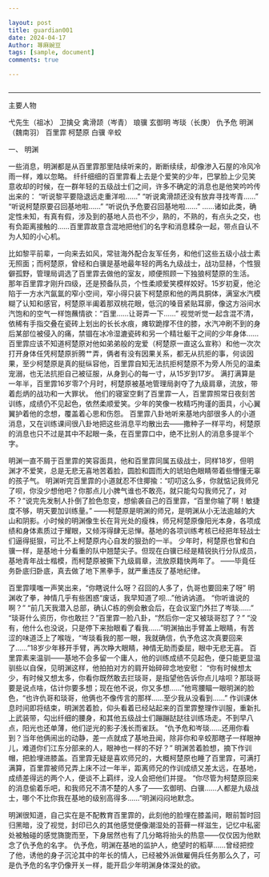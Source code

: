 ```yaml
---

layout: post
title: guardian001
date: 2024-04-17
Author: 荨麻豌豆
tags: [sample, document]
comments: true

---
```


```

```

***

主要人物

弋先生（祖冰）
卫擒殳
禽滑颉（岑青）
琅骥
玄御明
岑琰（长庚）
仇予危
明渊（魏南羽）
百里霏
柯楚原
白骥
辛蛟

一、    明渊

一些消息，明渊都是从百里霏那里陆续听来的，断断续续，却像渗入石屋的冷风冷雨一样，难以忽略。
纤纤细细的百里霏看上去是个爱笑的少年，巴掌脸上少见笑意收却的时候，在一群年轻的五级战士们之间，许多不确定的消息也是他笑吟吟传出来的：
“听说黎平要隐退远走重洋啦……”
“听说禽滑颉还没有放弃寻找岑青……”
“听说柯楚原要召回基地啦……”
“听说仇予危要召回基地啦……”
……诸如此类，确定性未知，有真有假，涉及到的基地人员也不少，熟的，不熟的，有点头之交，也有负距离接触的……百里霏故意含混地把他们的名字和消息糅杂一起，带点自认不为人知的小心机。

比如黎平前辈，一向来去如风，常驻海外配合友军任务，和他们这些五级小战士素无照面；而柯楚原，曾经和白骥是基地最年轻的两名九级战士，战功显赫，个性狠僻孤野，管理局调选了百里霏去做他的室友，顺便照顾一下独狼柯楚原的生活。
那年百里霏才刚升四级，还是预备队员，个性柔顺爱笑模样姣好。15岁初夏，他沦陷于一方水汽氤氲的窄小空间，窄小得只装下柯楚原和他的两具胴体，满室水汽模糊了认知和感官，柯楚原半阖着那双桃花眼，低沉的嗓音紧贴耳廓，像这方浴间水汽饱和的空气一样饱蘸情欲：“百里……让哥弄一下……”
视觉听觉一起含混不清，依稀有手指交叠在瓷砖上划出的长长水痕，瘫软跪撑不住的膝，水汽冲刷不到的身后某部位被侵入的痛，禁锢在冰冷湿漉瓷砖和另一个精壮躯干之间的少年身体……
百里霏应该不知道柯楚原对他如弟弟般的宠爱（柯楚原一直这么宣称）和他一次次打开身体任凭柯楚原折腾艹弄，俩者有没有因果关系，都无从抗拒的事，何谈因果，至少柯楚原是真的挺纵容他，百里霏自知无法抗拒柯楚原不为旁人所见的温柔宠溺，也无法抗拒自己被征服，从身到心的每一寸，从15岁到17岁。
满打满算是一年半，百里霏16岁零7个月时，柯楚原被基地管理局剥夺了九级肩章，流放，带着彪炳的战功和一大罪状。
他们的寝室空剩了百里霏一人，百里霏照常日夜刻苦训练，成绩仍不见起色，依然柔顺爱笑。少年的笑像一枚精巧拘谨的面具，小心翼翼护着他的念想，覆盖着心思和伤怨。
百里霏八卦地听来基地内部很多人的小道消息，又在训练课间很八卦地把这些消息平均散出去——撒种子一样平均，柯楚原的消息也只不过是其中不起眼一条，在百里霏口中，绝不比别人的消息多提半个字。

明渊一直不屑于百里霏的笑容面具，他和百里霏同属五级战士，同样18岁，但明渊才不爱笑，总是无悲无喜地苦着脸，圆脸和圆而大的琥珀色眼睛带着些懵懂无辜的孩子气。
明渊听完百里霏的小道就忍不住揶揄：“叨叨这么多，你就惦记我师兄了呗，你没少想他吧？你那点儿小脾气谁也不敢亮，就只能勾勾我师兄了，对不？”说完先发制人扑倒了脸色忽变，想偷袭自己的百里霏，“百里你输了啊！敏捷度不够，明天要加训练量。”
——柯楚原是明渊的师兄，是明渊从小无法逾越的大山和阴影。小时候的明渊像生长在背光处的瘦株，师兄柯楚原像阳光本身，各项成绩和身体素质过于耀眼，又倾泻得肆无忌惮。基地的各项训练考核已经把年轻战士们逼得挺狠，可比不上柯楚原内心自发的狠劲的一半。
少年时，柯楚原也曾和白骥一样，是基地十分看重的队中翘楚尖子。但现在白骥已经是精锐执行分队成员，基地青年战士楷模，而柯楚原被撕下九级肩章，流放原籍快两年了。
——毕竟任务卧底归卧底，真去做了地下黑拳手，就严重违反了基地纪律。

百里霏噗嗤一声笑出来，“你瞎说什么呀？召回的人多了，仇哥也要回来了呀”
明渊收了拳，神情几乎有些困惑“废话，我早知道了呗…”他讷讷道。
“你听谁说的啊？”
“前几天我潜入总部，确认C栋的例会散会后，在会议室门外拦了岑琰……”
“琰哥什么资历，你也敢拦？”百里霏一脸八卦，“然后你一定又被琰哥怼了？”
“没有，他什么也没说，只是停下来抬眼看了看我……”明渊抽出手臂盖上眼睛，有苦涩的味道泛上了喉咙，“岑琰看我的那一眼，我就确信，仇予危这次真要回来了……”18岁少年移开手臂，再次睁大眼睛，神情无助而委屈，眼中无悲无喜。
百里霏素来温驯——基地不会多留一个庸人，他的训练成绩不见起色，便只能更显温驯些以自保，见明渊这样，他拍拍对方的肩开始碎碎念地安慰：
“你有时候想太少，有时候又想太多，你看你既然敢去拦琰哥，是指望他告诉你点儿啥呗？那琰哥要是说点啥，估计你要多想；现在他不说，你又多想……”他弯腰瞄一眼明渊的脸色，“也许仇哥和琰哥，他俩也不像传言的那样……至少我从没看到……”
作训课休息时间即将结束，明渊苦着脸，仰头看着已经站起来的百里霏整理作训服，重新扎上武装带，勾出纤细的腰身，和其他五级战士们蹦蹦跶跶往训练场走。不到早八点，阳光也还单薄，他们逆光的影子浅长而雀跃。
“仇予危和岑琰……还用你看到？当年他俩闹出的动静，差一点就成了基地丑闻，除非你和辛蛟那瞎子一样眼神儿，难道你们江东分部来的人，眼神也一样的不好？”
明渊苦着脸想，摘下作训帽，把脸埋进膝盖。百里霏无疑是喜欢师兄的，大概柯楚原也睡了百里霏，可满打满算，百里霏被师兄弄上床不过一年半，距离师兄的作训成绩又差太远，在基地，成绩差得远的两个人，便谈不上羁绊，没人会把他们并提。
“你尽管为柯楚原回来的消息偷着乐吧，和我师兄不清不楚的人多了——玄御明、白骥……人都是九级战士，哪个不比你我在基地的级别高得多……”明渊闷闷地默念。

明渊很知道，自己实在是不配教育百里霏的，此刻他的脸埋在膝盖间，眼前暂时回归黑暗，没了视觉，封印已久的其他感觉便像潮湿处的苔藓一样滋生，记忆中私密处被触碰的感觉旖旎而至，下身居然也有了几分略将抬头的热意——仅仅因为他默念了仇予危的名字。
仇予危，明渊在基地的监护人，绝望时的稻草……曾经把控了他，诱他的身子沉沦其中的年长的情人，已经被外派做雇佣兵任务那么久了，可是仇予危的名字仍像开关一样，能开启少年明渊身体深处的欲。
